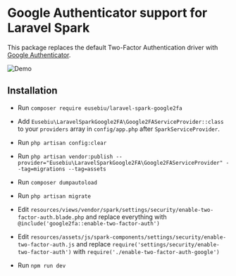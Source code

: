 # Google Authenticator support for Laravel Spark

This package replaces the default Two-Factor Authentication driver with [Google Authenticator](https://support.google.com/accounts/answer/1066447?hl=en).

![Demo](http://i.imgur.com/WQKx5nS.gif)

## Installation

- Run `composer require eusebiu/laravel-spark-google2fa`

- Add `Eusebiu\LaravelSparkGoogle2FA\Google2FAServiceProvider::class` to your `providers` array in `config/app.php` after `SparkServiceProvider`.

- Run `php artisan config:clear`

- Run `php artisan vendor:publish --provider="Eusebiu\LaravelSparkGoogle2FA\Google2FAServiceProvider" --tag=migrations --tag=assets`

- Run `composer dumpautoload`

- Run `php artisan migrate`

- Edit `resources/views/vendor/spark/settings/security/enable-two-factor-auth.blade.php` and replace everything with `@include('google2fa::enable-two-factor-auth')`

- Edit `resources/assets/js/spark-components/settings/security/enable-two-factor-auth.js` and replace `require('settings/security/enable-two-factor-auth')` with `require('./enable-two-factor-auth-google')`

- Run `npm run dev`
